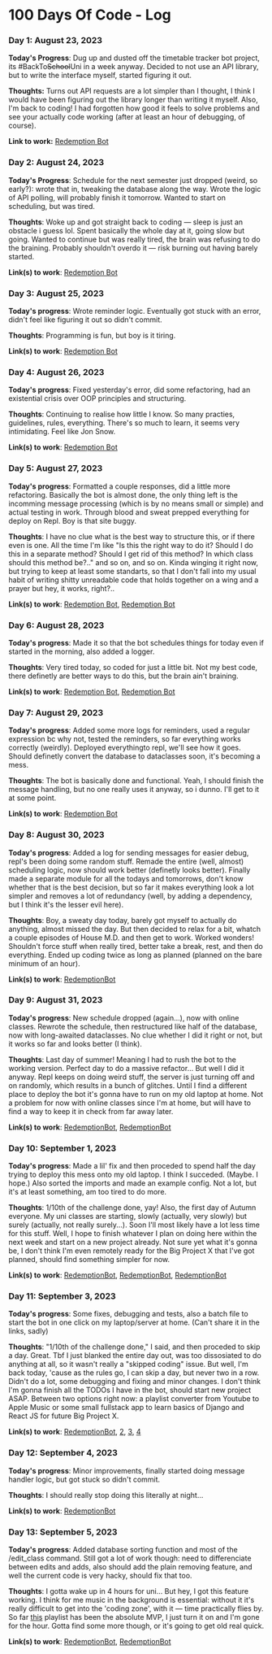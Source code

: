 # 100 Days Of Code - Log

### Day 1: August 23, 2023 

**Today's Progress**: Dug up and dusted off the timetable tracker bot project, its #BackTo~~School~~Uni in a week anyway. Decided to not use an API library, but to write the interface myself, started figuring it out. 

**Thoughts:** Turns out API requests are a lot simpler than I thought, I think I would have been figuring out the library longer than writing it myself. Also, I'm back to coding! I had forgotten how good it feels to solve problems and see your actually code working (after at least an hour of debugging, of course). 

**Link to work:** [Redemption Bot](https://github.com/Lainina/uni_VK_timetable_tracker/commit/3ef60b0fbdb3be0e4ef8bdb8b58f1952f11dad00)

### Day 2: August 24, 2023

**Today's Progress**: Schedule for the next semester just dropped (weird, so early?): wrote that in, tweaking the database along the way. Wrote the logic of API polling, will probably finish it tomorrow. Wanted to start on scheduling, but was tired.

**Thoughts**: Woke up and got straight back to coding — sleep is just an obstacle i guess lol. Spent basically the whole day at it, going slow but going. Wanted to continue but was really tired, the brain was refusing to do the braining. Probably shouldn't overdo it — risk burning out having barely started.

**Link(s) to work**: [Redemption Bot](https://github.com/Lainina/uni_VK_timetable_tracker/commit/22300020d8f86b5c85284115db6bd4d30a5828ff)

### Day 3: August 25, 2023

**Today's progress**: Wrote reminder logic. Eventually got stuck with an error, didn't feel like figuring it out so didn't commit.

**Thoughts**: Programming is fun, but boy is it tiring.

**Link(s) to work**: [Redemption Bot](https://github.com/Lainina/uni_VK_timetable_tracker/commit/e67a957f5ed7cd48fe7314e4d32fd0f89ca6fa72)

### Day 4: August 26, 2023

**Today's progress**: Fixed yesterday's error, did some refactoring, had an existential crisis over OOP principles and structuring.

**Thoughts**: Continuing to realise how little I know. So many practies, guidelines, rules, everything. There's so much to learn, it seems very intimidating. Feel like Jon Snow.

**Link(s) to work**: [Redemption Bot](https://github.com/Lainina/uni_VK_timetable_tracker/commit/e67a957f5ed7cd48fe7314e4d32fd0f89ca6fa72)

### Day 5: August 27, 2023

**Today's progress**: Formatted a couple responses, did a little more refactoring. Basically the bot is almost done, the only thing left is the incomming message processing (which is by no means small or simple) and actual testing in work. Through blood and sweat prepped everything for deploy on Repl. Boy is that site buggy.

**Thoughts**: I have no clue what is the best way to structure this, or if there even is one. All the time I'm like "Is this the right way to do it? Should I do this in a separate method? Should I get rid of this method? In which class should this method be?.." and so on, and so on. Kinda winging it right now, but trying to keep at least some standarts, so that I don't fall into my usual habit of writing shitty unreadable code that holds together on a wing and a prayer but hey, it works, right?..

**Link(s) to work**: [Redemption Bot](https://github.com/Lainina/uni_VK_timetable_tracker/commit/67681a36db10d44cc505cc92f7a487b66dd3ed4e), 
                     [Redemption Bot](https://github.com/Lainina/uni_VK_timetable_tracker/commit/d5e1947ec719f213c652b55b0dd04e35139432db)

### Day 6: August 28, 2023

**Today's progress**: Made it so that the bot schedules things for today even if started in the morning, also added a logger.

**Thoughts**: Very tired today, so coded for just a little bit. Not my best code, there definetly are better ways to do this, but the brain ain't braining.

**Link(s) to work**: [Redemption Bot](https://github.com/Lainina/uni_VK_timetable_tracker/commit/0ff13db0b70bafa94cb5222e8323827aeab43c79),
                      [Redemption Bot](https://github.com/Lainina/uni_VK_timetable_tracker/commit/280654392b949f904e0b4619ec63937394fa3a94)

### Day 7: August 29, 2023

**Today's progress**: Added some more logs for reminders, used a regular expression bc why not, tested the reminders, so far everything works correctly (weirdly). Deployed everythingto repl, we'll see how it goes. Should definetly convert the database to dataclasses soon, it's becoming a mess. 

**Thoughts**: The bot is basically done and functional. Yeah, I should finish the message handling, but no one really uses it anyway, so i dunno. I'll get to it at some point.

**Link(s) to work**: [Redemption Bot](https://github.com/Lainina/uni_VK_timetable_tracker/commit/6bf259f32850e753c9b518500a3053da555fc35b)

### Day 8: August 30, 2023

**Today's progress**: Added a log for sending messages for easier debug, repl's been doing some random stuff. Remade the entire (well, almost) scheduling logic, now should work better (definetly looks better). Finally made a separate module for all the todays and tomorrows, don't know whether that is the best decision, but so far it makes everything look a lot simpler and removes a lot of redundancy (well, by adding a dependency, but I think it's the lesser evil here).

**Thoughts**: Boy, a sweaty day today, barely got myself to actually do anything, almost missed the day. But then decided to relax for a bit, whatch a couple episodes of House M.D. and then get to work. Worked wonders! Shouldn't force stuff when really tired, better take a break, rest, and then do everything. Ended up coding twice as long as planned (planned on the bare minimum of an hour).

**Link(s) to work**: [RedemptionBot](https://github.com/Lainina/uni_VK_timetable_tracker/commit/0cffb70e577b24cd43b3d93893c2c174b788cc3a)

### Day 9: August 31, 2023

**Today's progress**: New schedule dropped (again...), now with online classes. Rewrote the schedule, then restructured like half of the database, now with long-awaited dataclasses. No clue whether I did it right or not, but it works so far and looks better (I think).

**Thoughts**: Last day of summer! Meaning I had to rush the bot to the working version. Perfect day to do a massive refactor... But well I did it anyway. Repl keeps on doing weird stuff, the server is just turning off and on randomly, which results in a bunch of glitches. Until I find a different place to deploy the bot it's gonna have to run on my old laptop at home. Not a problem for now with online classes since I'm at home, but will have to find a way to keep it in check from far away later. 

**Link(s) to work**: [RedemptionBot](https://github.com/Lainina/uni_VK_timetable_tracker/commit/4332b2350231711b4f37a8e50426caf51ec0d4d5), 
                     [RedemptionBot](https://github.com/Lainina/uni_VK_timetable_tracker/commit/04558e95037e8154ed0e66194c65806a07ad34ea)

### Day 10: September 1, 2023

**Today's progress**: Made a lil' fix and then proceded to spend half the day trying to deploy this mess onto my old laptop. I think I succeded. (Maybe. I hope.) Also sorted the imports and made an example config. Not a lot, but it's at least something, am too tired to do more.

**Thoughts**: 1/10th of the challenge done, yay! Also, the first day of Autumn everyone. My uni classes are starting, slowly (actually, very slowly) but surely (actually, not really surely...). Soon I'll most likely have a lot less time for this stuff. Well, I hope to finish whatever I plan on doing here within the next week and start on a new project already. Not sure yet what it's gonna be, I don't think I'm even remotely ready for the Big Project X that I've got planned, should find something simpler for now.

**Link(s) to work**: [RedemptionBot](https://github.com/Lainina/uni_VK_timetable_tracker/commit/b9215272521906513649edc53448a16980f28ae6), 
                     [RedemptionBot](https://github.com/Lainina/uni_VK_timetable_tracker/commit/4055c630f4e49e07ded263f28f8e4b731d207e94),
                     [RedemptionBot](https://github.com/Lainina/uni_VK_timetable_tracker/commit/280bc78cc4f7fd1075c3256f705bc0b7fe128b71)

### Day 11: September 3, 2023

**Today's progress**: Some fixes, debugging and tests, also a batch file to start the bot in one click on my laptop/server at home. (Can't share it in the links, sadly)

**Thoughts**: "1/10th of the challenge done," I said, and then proceded to skip a day. Great. Tbf I just blanked the entire day out, was too dissosiated to do anything at all, so it wasn't really a "skipped coding" issue. But well, I'm back today, 'cause as the rules go, I can skip a day, but never two in a row. Didn't do a lot, some debugging and fixing and minor changes. I don't think I'm gonna finish all the TODOs I have in the bot, should start new project ASAP. Between two options right now: a playlist converter from Youtube to Apple Music or some small fullstack app to learn basics of Django and React JS for future Big Project X.

**Link(s) to work**: [RedemptionBot](https://github.com/Lainina/uni_VK_timetable_tracker/commit/7c4052a42f24ecd7a5226db98ed74387071757a6), [2](https://github.com/Lainina/uni_VK_timetable_tracker/commit/be04e53643c8a95f686a326840f6f44c05fac00f), [3](https://github.com/Lainina/uni_VK_timetable_tracker/commit/60306dcef216652bbd6ca0ac2da50df6b2d81fe7), [4](https://github.com/Lainina/uni_VK_timetable_tracker/commit/65e8eb3f4949ee7b6cf755d1845d9d09d374d693)

### Day 12: September 4, 2023

**Today's progress**: Minor improvements, finally started doing message handler logic, but got stuck so didn't commit.

**Thoughts**: I should really stop doing this literally at night...

**Link(s) to work**: [RedemptionBot](https://github.com/Lainina/uni_VK_timetable_tracker/commit/e6b9f35098fcc754643ea5765a5eb49ffbbbea61)

### Day 13: September 5, 2023

**Today's progress**: Added database sorting function and most of the /edit_class command. Still got a lot of work though: need to differenciate between edits and adds, also should add the plain removing feature, and well the current code is very hacky, should fix that too.

**Thoughts**: I gotta wake up in 4 hours for uni... But hey, I got this feature working. I think for me music in the background is essential: without it it's really difficult to get into the 'coding zone', with it — time practically flies by. So far [this](https://www.youtube.com/watch?v=q-NoDGhyQ8A) playlist has been the absolute MVP, I just turn it on and I'm gone for the hour. Gotta find some more though, or it's going to get old real quick.

**Link(s) to work**: [RedemptionBot](https://github.com/Lainina/uni_VK_timetable_tracker/commit/8f9f9207ebcd068df95050f85cc7aa689b670dda),
                     [RedemptionBot](https://github.com/Lainina/uni_VK_timetable_tracker/commit/cb194ed3e7ae80c197cfcb46cedc781b6f8c70b8)

